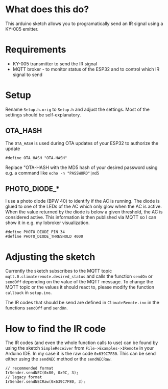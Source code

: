# What does this do?
This arduino sketch allows you to programatically send an IR signal using a KY-005 emitter. 

# Requirements
* KY-005 transmitter to send the IR signal
* MQTT broker - to monitor status of the ESP32 and to control which IR signal to send

# Setup

Rename `Setup.h.orig` to  `Setup.h` and adjust the settings. Most of the settings should be self-explanatory.

## OTA_HASH
The `OTA_HASH` is used during OTA updates of your ESP32 to authorize the update

`#define OTA_HASH "OTA-HASH"`

Replace "OTA-HASH with the MD5 hash of your desired password using e.g. a command like `echo -n "PASSWORD"|md5`

## PHOTO_DIODE_*
I use a photo diode (BPW 40) to identify if the AC is running. The diode is glued to one of the LEDs of the AC which only glow when the AC is active. When the value returned by the diode is below a given threshold, the AC is considered active. This information is then published via MQTT so I can show it in e.g. my Iobroker visualization. 

```
#define PHOTO_DIODE_PIN 34 
#define PHOTO_DIODE_THRESHOLD 4000
```

# Adjusting the sketch
Currently the sketch subscribes to the MQTT topic `mqtt.0.climateremote.desired_status` and calls the function `sendOn` or `sendOff` depending on the value of the MQTT message. To change the MQTT topic or the values it should react to, please modify the function `callback` in `setup.ino`.

The IR codes that should be send are defined in `ClimateRemote.ino` in the functions `sendOff` and `sendOn`. 

# How to find the IR code
The IR codes (and even the whole function calls to use) can be found by using the sketch `SimpleReceiver` from `File->Examples->IRemote` in your Arduino IDE. In my case it is the raw code `0x639C7F80`. This can be send either using the `sendNEC` method or the `sendNECRaw`.

```
// recommended format
IrSender.sendNEC(0x80, 0x9C, 3);	
// legacy format
IrSender.sendNECRaw(0x639C7F80, 3);
```

